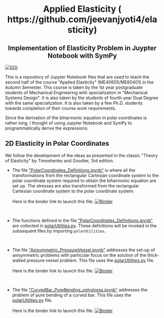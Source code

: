 <h1 align="center">Applied Elasticity ( https://github.com/jeevanjyoti4/elasticity)</h1>
<h2 align="center">Implementation of Elasticity Problem in Juypter Notebook with SymPy</h2>

[![DOI](https://zenodo.org/badge/215966846.svg)](https://zenodo.org/badge/latestdoi/215966846)

This is a repository of Jupyter Notebook files that are used to teach the second half of the course "Applied Elasticity" (ME40605/ME60401) in the Autumn Semester. This course is taken by the 1st year postgraduate students of Mechanical Engineering with specialization in "Mechanical Systems Design". It is also taken by the students of fourth year Dual Degree with the same specialization. It is also taken by a few Ph.D. students towards completion of their course work requirements.

Since the derivation of the biharmonic equation in polar coordinates is rather long, I thought of using Jupyter Notebook and SymPy to programmatically derive the expressions. 

## 2D Elasticity in Polar Coordinates

We follow the development of the ideas as presented in the classic "Theory of Elasticity" by Timoshenko and Goodier, 3rd edition. 

* The file ["PolarCoordinates_Definitions.ipynb"](https://nbviewer.jupyter.org/github/jeevanjyoti4/elasticity/blob/master/PolarCoordinates_Definitions.ipynb) is where all the transformations from the rectangular Cartesian coordinate system to the polar coordinate system required to obtain the biharmonic equation are set up. The stresses are also transformed from the rectangular Cartesian coordinate system to the polar coordinate system. <br><br> Here is the binder link to launch this file: [![Binder](https://mybinder.org/badge_logo.svg)](https://mybinder.org/v2/gh/jeevanjyoti4/elasticity/master?filepath=PolarCoordinates_Definitions.ipynb)

<br>

* The functions defined in the file ["PolarCoordinates_Definitions.ipynb"](https://nbviewer.jupyter.org/github/jeevanjyoti4/elasticity/blob/master/PolarCoordinates_Definitions.ipynb) are collected in [polarUtilities.py](https://github.com/jeevanjyoti4/elasticity/blob/master/polarUtilities.py). These definitions will be invoked in the subsequent files by importing `polarUtilities`. 

<br>

* The file ["Axisymmetric_PressureVessel.ipynb"](https://nbviewer.jupyter.org/github/jeevanjyoti4/elasticity/blob/master/Axisymmetric_PressureVessel.ipynb) addresses the set-up of axisymmetric problems with particular focus on the solution of the thick-walled pressure vessel problem. This file uses the [polarUtilities.py](https://nbviewer.jupyter.org/github/jeevanjyoti4/elasticity/blob/master/polarUtilities.py) file. <br><br> Here is the binder link to launch this file: [![Binder](https://mybinder.org/badge_logo.svg)](https://mybinder.org/v2/gh/jeevanjyoti4/elasticity/master?filepath=Axisymmetric_PressureVessel.ipynb) 

<br>


* The file ["CurvedBar_PureBending_onlystress.ipynb"](https://nbviewer.jupyter.org/github/jeevanjyoti4/elasticity/blob/master/CurvedBar_PureBending_onlystress.ipynb) addresses the problem of pure bending of a curved bar. This file uses the [polarUtilities.py](https://github.com/jeevanjyoti4/elasticity/blob/master/polarUtilities.py) file. <br><br>Here is the binder link to launch this file: [![Binder](https://mybinder.org/badge_logo.svg)](https://mybinder.org/v2/gh/jeevanjyoti4/elasticity/master?filepath=CurvedBar_PureBending_onlystress.ipynb)



<!--
<br>

* The file ["CurvedBar_HorizontalLoad.ipynb"](https://nbviewer.jupyter.org/github/jeevanjyoti4/elasticity/blob/master/CurvedBar_HorizontalLoad.ipynb) addresses the problem of a curved bar with a horizontal shear load at one end with the other end clamped. This file too uses the [polarUtilities.py](https://github.com/jeevanjyoti4/elasticity/blob/master/polarUtilities.py) file. <br><br>Here is the binder link to launch the third file: [![Binder](https://mybinder.org/badge_logo.svg)](https://mybinder.org/v2/gh/jeevanjyoti4/elasticity/master?filepath=CurvedBar_HorizontalLoad.ipynb)

<br>

* The fourth file ["Plate-CircularHole.ipynb"](https://nbviewer.jupyter.org/github/jeevanjyoti4/elasticity/blob/master/Plate-CircularHole.ipynb) addresses the classic problem of a plate with a small circular hole subjected to uniaxial tensile load. This file again uses the [polarUtilities.py](https://github.com/jeevanjyoti4/elasticity/blob/master/polarUtilities.py) file.  <br><br>Here is the binder link to launch the fourth file: [![Binder](https://mybinder.org/badge_logo.svg)](https://mybinder.org/v2/gh/jeevanjyoti4/elasticity/master?filepath=Plate-CircularHole.ipynb)

5. The fifth file ["Flamant.ipynb"](https://nbviewer.jupyter.org/github/jeevanjyoti4/elasticity/blob/master/Flamant.ipynb) addresses another classic problem of a vertical point loading on an infinite half space. This file uses the [polarUtilities.py](https://github.com/jeevanjyoti4/elasticity/blob/master/polarUtilities.py) file. <br><br>Here is the binder link to launch the fifth file: [![Binder](https://mybinder.org/badge_logo.svg)](https://mybinder.org/v2/gh/jeevanjyoti4/elasticity/master?filepath=Flamant.ipynb) 
   
-->
